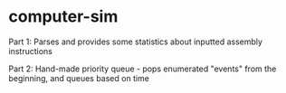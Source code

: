 # computer-sim

Part 1: Parses and provides some statistics about inputted assembly instructions


Part 2: Hand-made priority queue - pops enumerated "events" from the beginning, and queues based on time

